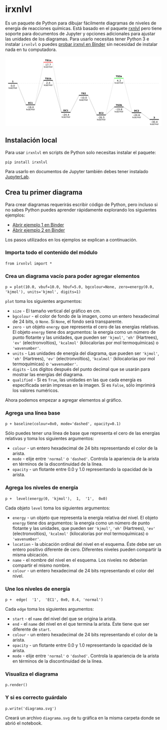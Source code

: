 irxnlvl
======

Es un paquete de Python para dibujar fácilmente diagramas de niveles de energía de reacciones químicas. Está basado en el paquete
[rxnlvl](https://github.com/eutactic/rxnlvl) pero tiene soporte para documentos de Jupyter y opciones adicionales para ajustar las unidades de los diagramas. Para usarlo necesitas tener Python 3 e instalar `irxnlvl` o puedes [probar irxnvl en Binder](https://mybinder.org/v2/gh/qcuaeh/irxnlvl.git/HEAD) sin necesidad de instalar nada en tu computadora.

![diagrama 2](diagram.png)

Instalación local
------

Para usar `irxnlvl` en scripts de Python solo necesitas instalar el paquete:

    pip install irxnlvl
    
Para usarlo en documentos de Jupyter también debes tener instalado [JupyterLab](https://jupyterlab.readthedocs.io/en/stable/getting_started/installation.html).

Crea tu primer diagrama
------

Para crear diagramas requerirás escribir código de Python, pero incluso si no sabes Python puedes aprender rápidamente explorando los siguientes ejemplos:

- [Abrir ejemplo 1 en Binder](https://mybinder.org/v2/gh/qcuaeh/irxnlvl.git/HEAD?labpath=example1.ipynb)
- [Abrir ejemplo 2 en Binder](https://mybinder.org/v2/gh/qcuaeh/irxnlvl.git/HEAD?labpath=example2.ipynb)

Los pasos utilizados en los ejemplos se explican a continuación.

### Importa todo el contenido del módulo

    from irxnlvl import *

### Crea un diagrama vacío para poder agregar elementos

    p = plot(10.0, vbuf=10.0, hbuf=5.0, bgcolour=None, zero=energy(0.0, 'kjmol'), units='kjmol', digits=1)
    
`plot` toma los siguientes argumentos:
- `size` - El tamaño vertical del gráfico en cm.
- `bgcolour` - el color de fondo de la imagen, como un entero hexadecimal de 24 bits, o `None`. Si `None`, el fondo será transparente.
- `zero` - un objeto `energy` que representa el cero de las energías relativas. El objeto `energy` tiene dos argumentos: la energía como un número de punto flotante y las unidades, que pueden ser `'kjmol'`, `'eh'` (Hartrees), `'ev'` (electronvoltios), `'kcalmol'` (kilocalorías por mol termoquímicas) o `'wavenumber'`.
- `units` - Las unidades de energía del diagrama, que pueden ser `'kjmol'`, `'eh'` (Hartrees), `'ev'` (electronvoltios), `'kcalmol'` (kilocalorías por mol termoquímicas) o `'wavenumber'`.
- `digits` - Los dígitos después del punto decimal que se usarán para mostrar las energías del diagrama.
- `qualified` - Si es `True`, las unidades en las que cada energía es especificada serán impresas en la imagen. Si es `False`, sólo imprimirá los valores numéricos.


Ahora podemos empezar a agregar elementos al gráfico.

### Agrega una línea base

    p + baseline(colour=0x0, mode='dashed', opacity=0.1)

Sólo puedes tener una línea de base que representa el cero de las energías relativas y toma los siguientes argumentos:
- `colour` - un entero hexadecimal de 24 bits representando el color de la arista.
- `mode` - elije entre `'normal'` o `'dashed'`. Controla la apariencia de la arista en términos de la discontinuidad de la línea.
- `opacity` - un flotante entre 0.0 y 1.0 representando la opacidad de la arista.

### Agrega los niveles de energía

    p +  level(energy(0, 'kjmol'),  1,  '1',  0x0)

Cada objeto `level` toma los siguientes argumentos:
- `energy` - un objeto que representa la energía relativa del nivel. El objeto `energy` tiene dos argumentos: la energía como un número de punto flotante y las unidades, que pueden ser `'kjmol'`, `'eh'` (Hartrees), `'ev'` (electronvoltios), `'kcalmol'` (kilocalorías por mol termoquímicas) o `'wavenumber'`.
- `location` - la ubicación ordinal del nivel en el esquema. Éste debe ser un entero positivo diferente de cero. Diferentes niveles pueden compartir la misma ubicación.
- `name` - el nombre del nivel en el esquema. Los niveles no deberían compartir el mismo nombre.
- `colour` - un entero hexadecimal de 24 bits representando el color del nivel.

### Une los niveles de energía

    p +  edge(  '1',  'EC1', 0x0, 0.4, 'normal')

Cada `edge` toma los siguientes argumentos:
- `start` - el `name` del nivel del que se origina la arista.
- `end` - el `name` del nivel en el que termina la arista. Éste tiene que ser diferente de `start`.
- `colour` - un entero hexadecimal de 24 bits representando el color de la arista.
- `opacity` - un flotante entre 0.0 y 1.0 representando la opacidad de la arista.
- `mode` - elije entre `'normal'` o `'dashed'`. Controla la apariencia de la arista en términos de la discontinuidad de la línea.

### Visualiza el diagrama

    p.render()

### Y si es correcto guárdalo

    p.write('diagrama.svg')

Creará un archivo `diagrama.svg` de tu gráfica en la misma carpeta donde se abrió el notebook.
